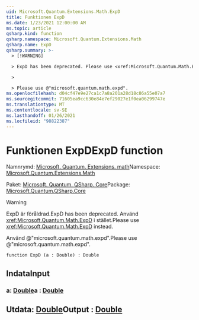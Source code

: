 ```yaml
---
uid: Microsoft.Quantum.Extensions.Math.ExpD
title: Funktionen ExpD
ms.date: 1/23/2021 12:00:00 AM
ms.topic: article
qsharp.kind: function
qsharp.namespace: Microsoft.Quantum.Extensions.Math
qsharp.name: ExpD
qsharp.summary: >-
  > [!WARNING]

  > ExpD has been deprecated. Please use <xref:Microsoft.Quantum.Math.ExpD> instead.

  >

  > Please use @"microsoft.quantum.math.expd".
ms.openlocfilehash: d04cf47e9e27ca1c7a8a201a28d18c86a55e07a7
ms.sourcegitcommit: 71605ea9cc630e84e7ef29027e1f0ea06299747e
ms.translationtype: MT
ms.contentlocale: sv-SE
ms.lasthandoff: 01/26/2021
ms.locfileid: "98822387"
---
```

# <a name="expd-function"></a><span data-ttu-id="13c35-102">Funktionen ExpD</span><span class="sxs-lookup"><span data-stu-id="13c35-102">ExpD function</span></span>

<span data-ttu-id="13c35-103">Namnrymd: [Microsoft. Quantum. Extensions. math](xref:Microsoft.Quantum.Extensions.Math)</span><span class="sxs-lookup"><span data-stu-id="13c35-103">Namespace: [Microsoft.Quantum.Extensions.Math](xref:Microsoft.Quantum.Extensions.Math)</span></span>

<span data-ttu-id="13c35-104">Paket: [Microsoft. Quantum. QSharp. Core](https://nuget.org/packages/Microsoft.Quantum.QSharp.Core)</span><span class="sxs-lookup"><span data-stu-id="13c35-104">Package: [Microsoft.Quantum.QSharp.Core](https://nuget.org/packages/Microsoft.Quantum.QSharp.Core)</span></span>


> [!WARNING]
> <span data-ttu-id="13c35-105">ExpD är föråldrad.</span><span class="sxs-lookup"><span data-stu-id="13c35-105">ExpD has been deprecated.</span></span> <span data-ttu-id="13c35-106">Använd <xref:Microsoft.Quantum.Math.ExpD> i stället.</span><span class="sxs-lookup"><span data-stu-id="13c35-106">Please use <xref:Microsoft.Quantum.Math.ExpD> instead.</span></span>
>
> <span data-ttu-id="13c35-107">Använd @"microsoft.quantum.math.expd".</span><span class="sxs-lookup"><span data-stu-id="13c35-107">Please use @"microsoft.quantum.math.expd".</span></span>



```qsharp
function ExpD (a : Double) : Double
```


## <a name="input"></a><span data-ttu-id="13c35-108">Indata</span><span class="sxs-lookup"><span data-stu-id="13c35-108">Input</span></span>

### <a name="a--double"></a><span data-ttu-id="13c35-109">a: [Double](xref:microsoft.quantum.lang-ref.double)</span><span class="sxs-lookup"><span data-stu-id="13c35-109">a : [Double](xref:microsoft.quantum.lang-ref.double)</span></span>





## <a name="output--double"></a><span data-ttu-id="13c35-110">Utdata: [Double](xref:microsoft.quantum.lang-ref.double)</span><span class="sxs-lookup"><span data-stu-id="13c35-110">Output : [Double](xref:microsoft.quantum.lang-ref.double)</span></span>

